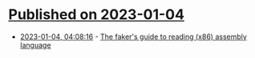 # [Published on 2023-01-04](index.md)

* [2023-01-04, 04:08:16](https://lobste.rs/s/9bttgi/faker_s_guide_reading_x86_assembly) - [The faker's guide to reading (x86) assembly language](https://www.timdbg.com/posts/fakers-guide-to-assembly/)
